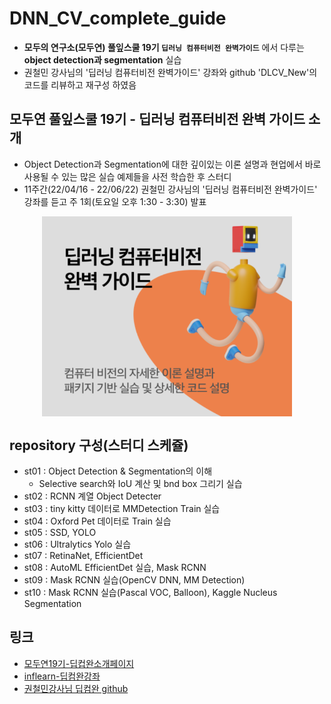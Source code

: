 # DNN_CV_complete_guide
* **모두의 연구소(모두연) 풀잎스쿨 19기 `딥러닝 컴퓨터비전 완벽가이드`** 에서 다루는 **object detection과 segmentation** 실습
* 권철민 강사님의 '딥러닝 컴퓨터비전 완벽가이드' 강좌와 github 'DLCV_New'의 코드를 리뷰하고 재구성 하였음
  
## 모두연 풀잎스쿨 19기 - 딥러닝 컴퓨터비전 완벽 가이드 소개
* Object Detection과 Segmentation에 대한 깊이있는 이론 설명과 현업에서 바로 사용될 수 있는 많은 실습 예제들을 사전 학습한 후 스터디
* 11주간(22/04/16 - 22/06/22) 권철민 강사님의 '딥러닝 컴퓨터비전 완벽가이드' 강좌를 듣고 주 1회(토요일 오후 1:30 - 3:30) 발표
<p align="center">
<img src="https://github.com/duc-ke/DNN_CV_complete_guide/blob/main/imgs/modu_img.png" width="400" align="center">
</p>
  
## repository 구성(스터디 스케쥴)
* st01 : Object Detection & Segmentation의 이해
  * Selective search와 IoU 계산 및 bnd box 그리기 실습
* st02 : RCNN 계열 Object Detecter
* st03 : tiny kitty 데이터로 MMDetection Train 실습
* st04 : Oxford Pet 데이터로 Train 실습
* st05 : SSD, YOLO
* st06 : Ultralytics Yolo 실습
* st07 : RetinaNet, EfficientDet
* st08 : AutoML EfficientDet 실습, Mask RCNN
* st09 : Mask RCNN 실습(OpenCV DNN, MM Detection)
* st10 : Mask RCNN 실습(Pascal VOC, Balloon), Kaggle Nucleus Segmentation

 
## 링크
* [모두연19기-딥컵완소개페이지](https://modulabs.co.kr/product/flip18th-7042-2022-03-23-100228/)
* [inflearn-딥컴완강좌](https://www.inflearn.com/course/%EB%94%A5%EB%9F%AC%EB%8B%9D-%EC%BB%B4%ED%93%A8%ED%84%B0%EB%B9%84%EC%A0%84-%EC%99%84%EB%B2%BD%EA%B0%80%EC%9D%B4%EB%93%9C/)
* [권철민강사님 딥컴완 github](https://github.com/chulminkw/DLCV_New)
